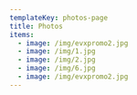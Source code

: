 ```yaml
---
templateKey: photos-page
title: Photos
items:
  - image: /img/evxpromo2.jpg
  - image: /img/1.jpg
  - image: /img/2.jpg
  - image: /img/6.jpg
  - image: /img/evxpromo2.jpg
---
```


